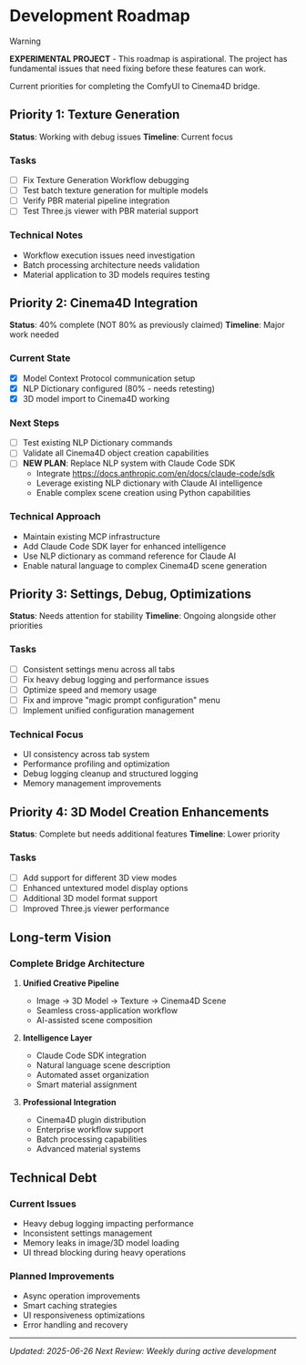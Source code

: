 # Development Roadmap

> [!WARNING]
> **EXPERIMENTAL PROJECT** - This roadmap is aspirational. The project has fundamental issues that need fixing before these features can work.

Current priorities for completing the ComfyUI to Cinema4D bridge.

## Priority 1: Texture Generation

**Status**: Working with debug issues
**Timeline**: Current focus

### Tasks
- [ ] Fix Texture Generation Workflow debugging
- [ ] Test batch texture generation for multiple models
- [ ] Verify PBR material pipeline integration
- [ ] Test Three.js viewer with PBR material support

### Technical Notes
- Workflow execution issues need investigation
- Batch processing architecture needs validation
- Material application to 3D models requires testing

## Priority 2: Cinema4D Integration

**Status**: 40% complete (NOT 80% as previously claimed)
**Timeline**: Major work needed

### Current State
- [x] Model Context Protocol communication setup
- [x] NLP Dictionary configured (80% - needs retesting)
- [x] 3D model import to Cinema4D working

### Next Steps
- [ ] Test existing NLP Dictionary commands
- [ ] Validate all Cinema4D object creation capabilities
- [ ] **NEW PLAN**: Replace NLP system with Claude Code SDK
  - Integrate https://docs.anthropic.com/en/docs/claude-code/sdk
  - Leverage existing NLP dictionary with Claude AI intelligence
  - Enable complex scene creation using Python capabilities

### Technical Approach
- Maintain existing MCP infrastructure
- Add Claude Code SDK layer for enhanced intelligence
- Use NLP dictionary as command reference for Claude AI
- Enable natural language to complex Cinema4D scene generation

## Priority 3: Settings, Debug, Optimizations

**Status**: Needs attention for stability
**Timeline**: Ongoing alongside other priorities

### Tasks
- [ ] Consistent settings menu across all tabs
- [ ] Fix heavy debug logging and performance issues
- [ ] Optimize speed and memory usage
- [ ] Fix and improve "magic prompt configuration" menu
- [ ] Implement unified configuration management

### Technical Focus
- UI consistency across tab system
- Performance profiling and optimization
- Debug logging cleanup and structured logging
- Memory management improvements

## Priority 4: 3D Model Creation Enhancements

**Status**: Complete but needs additional features
**Timeline**: Lower priority

### Tasks
- [ ] Add support for different 3D view modes
- [ ] Enhanced untextured model display options
- [ ] Additional 3D model format support
- [ ] Improved Three.js viewer performance

## Long-term Vision

### Complete Bridge Architecture
1. **Unified Creative Pipeline**
   - Image → 3D Model → Texture → Cinema4D Scene
   - Seamless cross-application workflow
   - AI-assisted scene composition

2. **Intelligence Layer**
   - Claude Code SDK integration
   - Natural language scene description
   - Automated asset organization
   - Smart material assignment

3. **Professional Integration**
   - Cinema4D plugin distribution
   - Enterprise workflow support
   - Batch processing capabilities
   - Advanced material systems

## Technical Debt

### Current Issues
- Heavy debug logging impacting performance
- Inconsistent settings management
- Memory leaks in image/3D model loading
- UI thread blocking during heavy operations

### Planned Improvements
- Async operation improvements
- Smart caching strategies
- UI responsiveness optimizations
- Error handling and recovery

---

*Updated: 2025-06-26*
*Next Review: Weekly during active development*